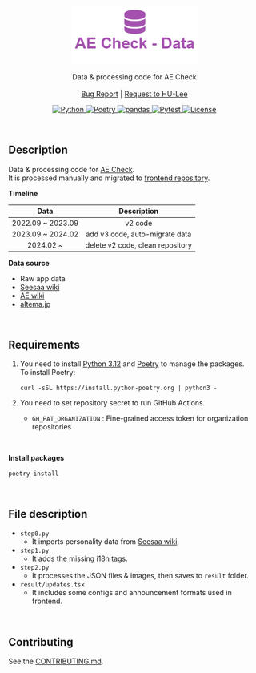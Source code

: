 <p align="center">
  <a href="https://github.com/HU-Lee/aecheck-data">
    <img src="logo.png" alt="Logo">
  </a>

  <p align="center">
    Data & processing code for AE Check
    <br>
    <br>
    <a href="https://github.com/HU-Lee/aecheck-data/issues">Bug Report</a>
    |
    <a href="https://github.com/HU-Lee/aecheck-data/issues">Request to HU-Lee</a>
  </p>

  <p align="center">
    <a href="https://www.python.org/">
      <img src="https://img.shields.io/badge/Python-3776AB.svg?style=flat&logo=Python&logoColor=white" alt="Python">
    </a>
    <a href="https://python-poetry.org/">
      <img src="https://img.shields.io/badge/Poetry-60A5FA.svg?style=flat&logo=Poetry&logoColor=white" alt="Poetry">
    </a>
    <a href="https://pandas.pydata.org/">
      <img src="https://img.shields.io/badge/pandas-150458.svg?style=flat&logo=pandas&logoColor=white" alt="pandas">
    </a>
    <a href="https://docs.pytest.org/en/8.0.x/">
      <img src="https://img.shields.io/badge/Pytest-0A9EDC.svg?style=flat&logo=Pytest&logoColor=white" alt="Pytest">
    </a>
    <a href="./LICENSE">
      <img src="https://img.shields.io/github/license/HU-Lee/aecheck-data" alt="License">
    </a>
  </p>
</p>

<!-- Content -->

<br>

## Description

Data & processing code for [AE Check][aecheck].  
It is processed manually and migrated to [frontend repository][aecheck-v3].

**Timeline**

|     **Data**      |         **Description**          |
| :---------------: | :------------------------------: |
| 2022.09 ~ 2023.09 |             v2 code              |
| 2023.09 ~ 2024.02 |  add v3 code, auto-migrate data  |
|     2024.02 ~     | delete v2 code, clean repository |

**Data source**

- Raw app data
- [Seesaa wiki][seesaa]
- [AE wiki][aewiki]
- [altema.jp][altema]

<br>

## Requirements

1. You need to install [Python 3.12][py312] and [Poetry][poetry] to manage the packages.  
   To install Poetry:

   ```
   curl -sSL https://install.python-poetry.org | python3 -
   ```

2. You need to set repository secret to run GitHub Actions.

   - `GH_PAT_ORGANIZATION` : Fine-grained access token for organization repositories

<br>

**Install packages**

```
poetry install
```

[poetry]: https://python-poetry.org/
[py312]: https://www.python.org/downloads/release/python-3120/

<br>

## File description

- `step0.py`
  - It imports personality data from [Seesaa wiki][seesaa].
- `step1.py`
  - It adds the missing i18n tags.
- `step2.py`
  - It processes the JSON files & images, then saves to `result` folder.
- `result/updates.tsx`
  - It includes some configs and announcement formats used in frontend.

[python]: https://www.python.org/
[aecheck]: https://aecheck.com/
[aecheck-v3]: https://github.com/BeaverHouse/aecheck-v3
[seesaa]: https://anothereden.game-info.wiki
[aewiki]: https://anothereden.wiki/
[altema]: https://altema.jp/anaden/

<br>

## Contributing

See the [CONTRIBUTING.md][contributing].

[contributing]: ./CONTRIBUTING.md
